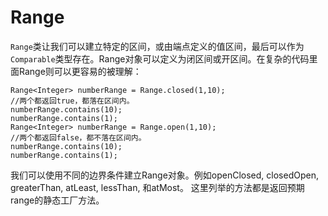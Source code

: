 # Range
`Range`类让我们可以建立特定的区间，或由端点定义的值区间，最后可以作为`Comparable`类型存在。Range对象可以定义为闭区间或开区间。在复杂的代码里面Range则可以更容易的被理解：
```
Range<Integer> numberRange = Range.closed(1,10);
//两个都返回true，都落在区间内。
numberRange.contains(10);
numberRange.contains(1);
Range<Integer> numberRange = Range.open(1,10);
//两个都返回false，都不落在区间内。
numberRange.contains(10);
numberRange.contains(1);
```
我们可以使用不同的边界条件建立Range对象。例如openClosed, closedOpen, greaterThan, atLeast, lessThan, 和atMost。
这里列举的方法都是返回预期range的静态工厂方法。
